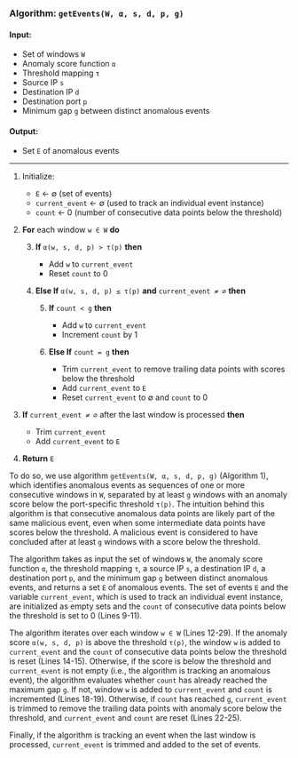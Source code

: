 ### Algorithm: `getEvents(W, α, s, d, p, g)`

#### Input:
- Set of windows `W`
- Anomaly score function `α`
- Threshold mapping `τ`
- Source IP `s`
- Destination IP `d`
- Destination port `p`
- Minimum gap `g` between distinct anomalous events

#### Output:
- Set `E` of anomalous events

---

1. Initialize:
   - `E` ← ∅ (set of events)
   - `current_event` ← ∅ (used to track an individual event instance)
   - `count` ← 0 (number of consecutive data points below the threshold)
   
2. **For** each window `w ∈ W` **do**
   
   3. **If** `α(w, s, d, p) > τ(p)` **then**
   
      - Add `w` to `current_event`
      - Reset `count` to 0

   4. **Else If** `α(w, s, d, p) ≤ τ(p)` **and** `current_event ≠ ∅` **then**

      5. **If** `count < g` **then**
      
         - Add `w` to `current_event`
         - Increment `count` by 1

      6. **Else If** `count = g` **then**
      
         - Trim `current_event` to remove trailing data points with scores below the threshold
         - Add `current_event` to `E`
         - Reset `current_event` to ∅ and `count` to 0

7. **If** `current_event ≠ ∅` after the last window is processed **then**
   - Trim `current_event`
   - Add `current_event` to `E`

8. **Return** `E`


To do so, we use algorithm `getEvents(W, α, s, d, p, g)` (Algorithm 1), which identifies anomalous events as sequences of one or more consecutive windows in `W`, separated by at least `g` windows with an anomaly score below the port-specific threshold `τ(p)`. The intuition behind this algorithm is that consecutive anomalous data points are likely part of the same malicious event, even when some intermediate data points have scores below the threshold. A malicious event is considered to have concluded after at least `g` windows with a score below the threshold.

The algorithm takes as input the set of windows `W`, the anomaly score function `α`, the threshold mapping `τ`, a source IP `s`, a destination IP `d`, a destination port `p`, and the minimum gap `g` between distinct anomalous events, and returns a set `E` of anomalous events. The set of events `E` and the variable `current_event`, which is used to track an individual event instance, are initialized as empty sets and the `count` of consecutive data points below the threshold is set to 0 (Lines 9-11).

The algorithm iterates over each window `w ∈ W` (Lines 12-29). If the anomaly score `α(w, s, d, p)` is above the threshold `τ(p)`, the window `w` is added to `current_event` and the `count` of consecutive data points below the threshold is reset (Lines 14-15). Otherwise, if the score is below the threshold and `current_event` is not empty (i.e., the algorithm is tracking an anomalous event), the algorithm evaluates whether `count` has already reached the maximum gap `g`. If not, window `w` is added to `current_event` and `count` is incremented (Lines 18-19). Otherwise, if `count` has reached `g`, `current_event` is trimmed to remove the trailing data points with anomaly score below the threshold, and `current_event` and `count` are reset (Lines 22-25).

Finally, if the algorithm is tracking an event when the last window is processed, `current_event` is trimmed and added to the set of events.
